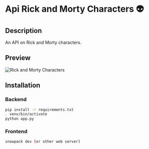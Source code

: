 # Api Rick and Morty Characters 👽

## Description

An API on Rick and Morty characters.
<!-- import and image -->
## Preview

![Rick and Morty Characters](https://raw.githubusercontent.com/emelcd/apiRickandMorty/master/screen.png)

## Installation

### Backend

```bash
pip install -r requirements.txt
. venv/bin/activate
python app.py
```

### Frontend

```bash
snowpack dev (or other web server)
```

